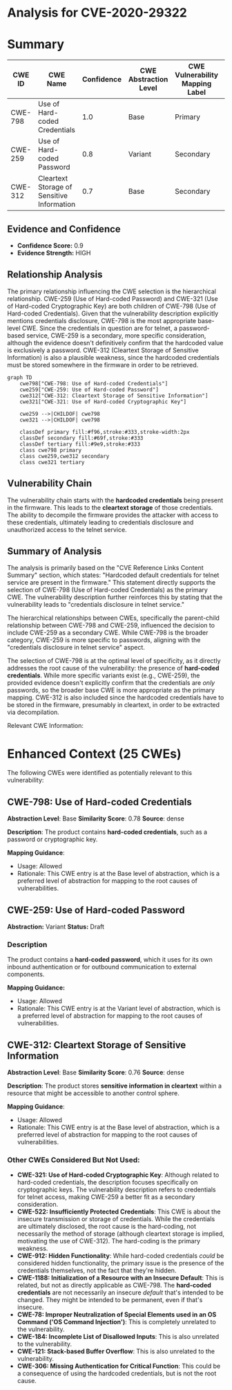 # Analysis for CVE-2020-29322

# Summary
| CWE ID | CWE Name | Confidence | CWE Abstraction Level | CWE Vulnerability Mapping Label | CWE-Vulnerability Mapping Notes |
|---|---|---|---|---|---|
| CWE-798 | Use of Hard-coded Credentials | 1.0 | Base | Primary | Allowed |
| CWE-259 | Use of Hard-coded Password | 0.8 | Variant | Secondary | Allowed |
| CWE-312 | Cleartext Storage of Sensitive Information | 0.7 | Base | Secondary | Allowed |

## Evidence and Confidence

*   **Confidence Score:** 0.9
*   **Evidence Strength:** HIGH

## Relationship Analysis
The primary relationship influencing the CWE selection is the hierarchical relationship. CWE-259 (Use of Hard-coded Password) and CWE-321 (Use of Hard-coded Cryptographic Key) are both children of CWE-798 (Use of Hard-coded Credentials). Given that the vulnerability description explicitly mentions credentials disclosure, CWE-798 is the most appropriate base-level CWE. Since the credentials in question are for telnet, a password-based service, CWE-259 is a secondary, more specific consideration, although the evidence doesn't definitively confirm that the hardcoded value is exclusively a password. CWE-312 (Cleartext Storage of Sensitive Information) is also a plausible weakness, since the hardcoded credentials must be stored somewhere in the firmware in order to be retrieved.

```mermaid
graph TD
    cwe798["CWE-798: Use of Hard-coded Credentials"]
    cwe259["CWE-259: Use of Hard-coded Password"]
    cwe312["CWE-312: Cleartext Storage of Sensitive Information"]
    cwe321["CWE-321: Use of Hard-coded Cryptographic Key"]

    cwe259 -->|CHILDOF| cwe798
    cwe321 -->|CHILDOF| cwe798
    
    classDef primary fill:#f96,stroke:#333,stroke-width:2px
    classDef secondary fill:#69f,stroke:#333
    classDef tertiary fill:#9e9,stroke:#333
    class cwe798 primary
    class cwe259,cwe312 secondary
    class cwe321 tertiary
```

## Vulnerability Chain
The vulnerability chain starts with the **hardcoded credentials** being present in the firmware. This leads to the **cleartext storage** of those credentials. The ability to decompile the firmware provides the attacker with access to these credentials, ultimately leading to credentials disclosure and unauthorized access to the telnet service.

## Summary of Analysis
The analysis is primarily based on the "CVE Reference Links Content Summary" section, which states: "Hardcoded default credentials for telnet service are present in the firmware." This statement directly supports the selection of CWE-798 (Use of Hard-coded Credentials) as the primary CWE. The vulnerability description further reinforces this by stating that the vulnerability leads to "credentials disclosure in telnet service."

The hierarchical relationships between CWEs, specifically the parent-child relationship between CWE-798 and CWE-259, influenced the decision to include CWE-259 as a secondary CWE. While CWE-798 is the broader category, CWE-259 is more specific to passwords, aligning with the "credentials disclosure in telnet service" aspect.

The selection of CWE-798 is at the optimal level of specificity, as it directly addresses the root cause of the vulnerability: the presence of **hard-coded credentials**. While more specific variants exist (e.g., CWE-259), the provided evidence doesn't explicitly confirm that the credentials are *only* passwords, so the broader base CWE is more appropriate as the primary mapping. CWE-312 is also included since the hardcoded credentials have to be stored in the firmware, presumably in cleartext, in order to be extracted via decompilation.

Relevant CWE Information:

# Enhanced Context (25 CWEs)
The following CWEs were identified as potentially relevant to this vulnerability:

## CWE-798: Use of Hard-coded Credentials
**Abstraction Level**: Base
**Similarity Score**: 0.78
**Source**: dense

**Description**:
The product contains **hard-coded credentials**, such as a password or cryptographic key.

**Mapping Guidance**:
- Usage: Allowed
- Rationale: This CWE entry is at the Base level of abstraction, which is a preferred level of abstraction for mapping to the root causes of vulnerabilities.

## CWE-259: Use of Hard-coded Password
**Abstraction:** Variant
**Status:** Draft

### Description
The product contains a **hard-coded password**, which it uses for its own inbound authentication or for outbound communication to external components.

**Mapping Guidance:**
- Usage: Allowed
- Rationale: This CWE entry is at the Variant level of abstraction, which is a preferred level of abstraction for mapping to the root causes of vulnerabilities.

## CWE-312: Cleartext Storage of Sensitive Information
**Abstraction Level**: Base
**Similarity Score**: 0.76
**Source**: dense

**Description**:
The product stores **sensitive information in cleartext** within a resource that might be accessible to another control sphere.

**Mapping Guidance**:
- Usage: Allowed
- Rationale: This CWE entry is at the Base level of abstraction, which is a preferred level of abstraction for mapping to the root causes of vulnerabilities.

### Other CWEs Considered But Not Used:

*   **CWE-321: Use of Hard-coded Cryptographic Key**: Although related to hard-coded credentials, the description focuses specifically on cryptographic keys. The vulnerability description refers to credentials for telnet access, making CWE-259 a better fit as a secondary consideration.
*   **CWE-522: Insufficiently Protected Credentials**: This CWE is about the insecure transmission or storage of credentials. While the credentials are ultimately disclosed, the root cause is the hard-coding, not necessarily the method of storage (although cleartext storage is implied, motivating the use of CWE-312). The hard-coding is the primary weakness.
*   **CWE-912: Hidden Functionality**: While hard-coded credentials *could* be considered hidden functionality, the primary issue is the presence of the credentials themselves, not the fact that they're hidden.
*   **CWE-1188: Initialization of a Resource with an Insecure Default**: This is related, but not as directly applicable as CWE-798. The **hard-coded credentials** are not necessarily an insecure *default* that's intended to be changed. They might be intended to be permanent, even if that's insecure.
*   **CWE-78: Improper Neutralization of Special Elements used in an OS Command ('OS Command Injection')**: This is completely unrelated to the vulnerability.
*   **CWE-184: Incomplete List of Disallowed Inputs**: This is also unrelated to the vulnerability.
*   **CWE-121: Stack-based Buffer Overflow**: This is also unrelated to the vulnerability.
*   **CWE-306: Missing Authentication for Critical Function**: This could be a consequence of using the hardcoded credentials, but is not the root cause.